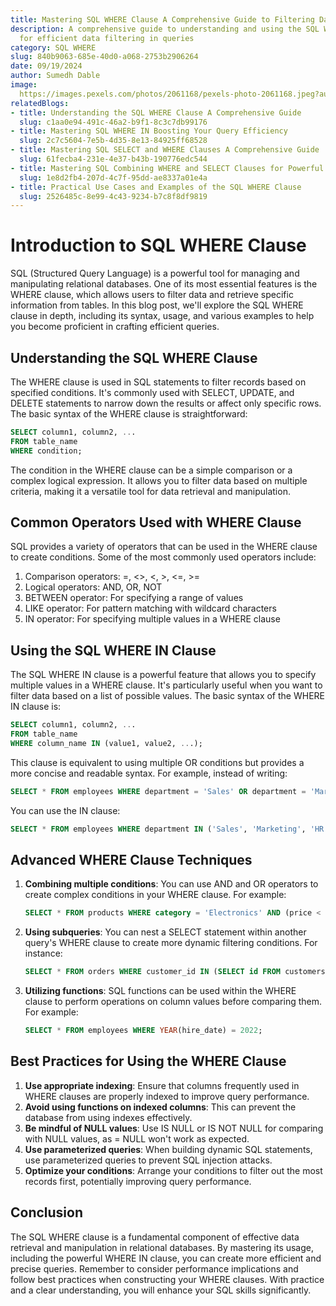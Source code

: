 ```yaml
---
title: Mastering SQL WHERE Clause A Comprehensive Guide to Filtering Data in Queries
description: A comprehensive guide to understanding and using the SQL WHERE clause
  for efficient data filtering in queries
category: SQL WHERE
slug: 840b9063-685e-40d0-a068-2753b2906264
date: 09/19/2024
author: Sumedh Dable
image: 
  https://images.pexels.com/photos/2061168/pexels-photo-2061168.jpeg?auto=compress&cs=tinysrgb&w=600
relatedBlogs:
- title: Understanding the SQL WHERE Clause A Comprehensive Guide
  slug: c1aa0e94-491c-46a2-b9f1-8c3c7db99176
- title: Mastering SQL WHERE IN Boosting Your Query Efficiency
  slug: 2c7c5604-7e5b-4d35-8e13-84925ff68528
- title: Mastering SQL SELECT and WHERE Clauses A Comprehensive Guide
  slug: 61fecba4-231e-4e37-b43b-190776edc544
- title: Mastering SQL Combining WHERE and SELECT Clauses for Powerful Data Retrieval
  slug: 1e8d2fb4-207d-4c7f-95dd-ae8337a01e4a
- title: Practical Use Cases and Examples of the SQL WHERE Clause
  slug: 2526485c-8e99-4c43-9234-b7c8f8df9819
---
```


# Introduction to SQL WHERE Clause

SQL (Structured Query Language) is a powerful tool for managing and manipulating relational databases. One of its most essential features is the WHERE clause, which allows users to filter data and retrieve specific information from tables. In this blog post, we'll explore the SQL WHERE clause in depth, including its syntax, usage, and various examples to help you become proficient in crafting efficient queries.

## Understanding the SQL WHERE Clause

The WHERE clause is used in SQL statements to filter records based on specified conditions. It's commonly used with SELECT, UPDATE, and DELETE statements to narrow down the results or affect only specific rows. The basic syntax of the WHERE clause is straightforward:

```sql
SELECT column1, column2, ...
FROM table_name
WHERE condition;
```

The condition in the WHERE clause can be a simple comparison or a complex logical expression. It allows you to filter data based on multiple criteria, making it a versatile tool for data retrieval and manipulation.

## Common Operators Used with WHERE Clause

SQL provides a variety of operators that can be used in the WHERE clause to create conditions. Some of the most commonly used operators include:

1. Comparison operators: =, <>, <, >, <=, >=
2. Logical operators: AND, OR, NOT
3. BETWEEN operator: For specifying a range of values
4. LIKE operator: For pattern matching with wildcard characters
5. IN operator: For specifying multiple values in a WHERE clause

## Using the SQL WHERE IN Clause

The SQL WHERE IN clause is a powerful feature that allows you to specify multiple values in a WHERE clause. It's particularly useful when you want to filter data based on a list of possible values. The basic syntax of the WHERE IN clause is:

```sql
SELECT column1, column2, ...
FROM table_name
WHERE column_name IN (value1, value2, ...);
```

This clause is equivalent to using multiple OR conditions but provides a more concise and readable syntax. For example, instead of writing:

```sql
SELECT * FROM employees WHERE department = 'Sales' OR department = 'Marketing' OR department = 'HR';
```

You can use the IN clause:

```sql
SELECT * FROM employees WHERE department IN ('Sales', 'Marketing', 'HR');
```

## Advanced WHERE Clause Techniques

1. **Combining multiple conditions**: You can use AND and OR operators to create complex conditions in your WHERE clause. For example:
   ```sql
   SELECT * FROM products WHERE category = 'Electronics' AND (price < 500 OR rating > 4.5);
   ```

2. **Using subqueries**: You can nest a SELECT statement within another query's WHERE clause to create more dynamic filtering conditions. For instance:
   ```sql
   SELECT * FROM orders WHERE customer_id IN (SELECT id FROM customers WHERE country = 'USA');
   ```

3. **Utilizing functions**: SQL functions can be used within the WHERE clause to perform operations on column values before comparing them. For example:
   ```sql
   SELECT * FROM employees WHERE YEAR(hire_date) = 2022;
   ```

## Best Practices for Using the WHERE Clause

1. **Use appropriate indexing**: Ensure that columns frequently used in WHERE clauses are properly indexed to improve query performance.
2. **Avoid using functions on indexed columns**: This can prevent the database from using indexes effectively.
3. **Be mindful of NULL values**: Use IS NULL or IS NOT NULL for comparing with NULL values, as = NULL won't work as expected.
4. **Use parameterized queries**: When building dynamic SQL statements, use parameterized queries to prevent SQL injection attacks.
5. **Optimize your conditions**: Arrange your conditions to filter out the most records first, potentially improving query performance.

## Conclusion

The SQL WHERE clause is a fundamental component of effective data retrieval and manipulation in relational databases. By mastering its usage, including the powerful WHERE IN clause, you can create more efficient and precise queries. Remember to consider performance implications and follow best practices when constructing your WHERE clauses. With practice and a clear understanding, you will enhance your SQL skills significantly.